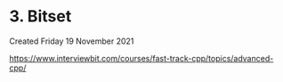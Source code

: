 # 3. Bitset
Created Friday 19 November 2021

<https://www.interviewbit.com/courses/fast-track-cpp/topics/advanced-cpp/>

